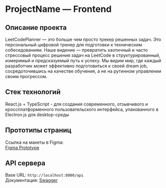 # ProjectName — Frontend

## Описание проекта
LeetCodePlanner — это больше чем просто трекер решенных задач. Это персональный цифровой тренер для подготовки к техническим собеседованиям. Наше видение — превратить хаотичный и часто стрессовый процесс решения задач на LeetCode в структурированный, измеримый и предсказуемый путь к успеху. Мы видим мир, где каждый разработчик может эффективно подготовиться к своей dream job, сосредоточившись на качестве обучения, а не на рутинном управлении своим прогрессом.

## Стек технологий
React.js + TypeScript - для создания современного, отзывчивого и кроссплатформенного пользовательского интерфейса, упакованного в Electron.js для desktop-среды

## Прототипы страниц
Ссылка на макеты в Figma:  
[Figma Prototype](https://www.figma.com/file/...)

## API сервера
Base URL: `http://localhost:8000/api`  
Документация: [Swagger](http://localhost:8000/docs)
